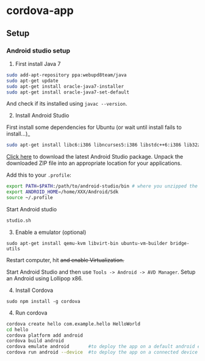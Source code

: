 # cordova-app

## Setup

### Android studio setup

1. First install Java 7

```bash
sudo add-apt-repository ppa:webupd8team/java
sudo apt-get update
sudo apt-get install oracle-java7-installer
sudo apt-get install oracle-java7-set-default
```

And check if its installed using ```javac --version```.

2. Install Android Studio

First install some dependencies for Ubuntu (or wait until install fails to install...)_

```bash
sudo apt-get install libc6:i386 libncurses5:i386 libstdc++6:i386 lib32z1
```

[Click here](http://developer.android.com/sdk/index.html#Other) to download the latest Android Studio package. Unpack the downloaded ZIP file into an appropriate location for your applications.

Add this to your ```.profile```:

```bash
export PATH=$PATH:/path/to/android-studio/bin # where you unzipped the package
export ANDROID_HOME=/home/XXX/Android/Sdk
source ~/.profile
```

Start Android studio

```bash
studio.sh
```

3. Enable a emulator (optional)

```
sudo apt-get install qemu-kvm libvirt-bin ubuntu-vm-builder bridge-utils
```

Restart computer, hit <DEL> and enable Virtualization.

Start Android Studio and then use ```Tools -> Android -> AVD Manager```. Setup an Android using Lollipop x86.

4. Install Cordova

```
sudo npm install -g cordova
```

4. Run cordova

```bash
cordova create hello com.example.hello HelloWorld
cd hello
cordova platform add android
cordova build android
cordova emulate android       #to deploy the app on a default android emulator
cordova run android --device  #to deploy the app on a connected device
```


